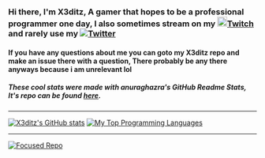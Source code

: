 ### Hi there, I'm X3ditz, A gamer that hopes to be a professional programmer one day, I also sometimes stream on my <img src= https://www.clipartmax.com/png/full/279-2791976_black-twitch-logo-transparent.png width="20" height="20">[Twitch](https://twitch.tv/x3ditz) and rarely use my <img src= http://i.imgur.com/wWzX9uB.png>[Twitter](https://twitter.com/x3ditz)

#### If you have any questions about me you can goto my X3ditz repo and make an issue there with a question, There probably be any there anyways because i am unrelevant lol

##### These cool stats were made with anuraghazra's GitHub Readme Stats, It's repo can be found [here](https://github.com/anuraghazra/github-readme-stats).
----------------------------------------------------------------------------

[![X3ditz's GitHub stats](https://github-readme-stats.vercel.app/api?username=X3ditz&theme=midnight-purple&hide=prs,issues&count_private=true&show_icons=true&include_all_commits=true)](https://github.com/anuraghazra/github-readme-stats)
[![My Top Programming Languages](https://github-readme-stats.vercel.app/api/top-langs/?username=X3ditz&theme=midnight-purple&layout=compact)](https://github.com/anuraghazra/github-readme-stats)

------------------------------------------------------------------------------
[![Focused Repo](https://github-readme-stats.vercel.app/api/pin/?username=X3ditz&repo=x3.py&theme=midnight-purple&show_owner=true)](https://github.com/anuraghazra/github-readme-stats)
